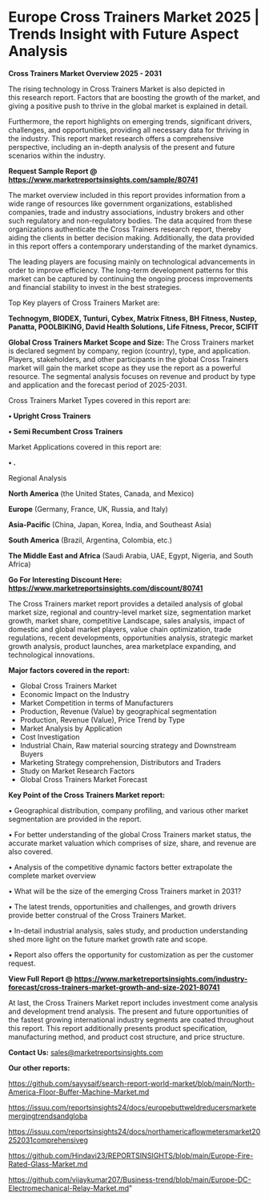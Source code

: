# Europe  Cross Trainers Market 2025 | Trends Insight with Future Aspect Analysis

<Strong> Cross Trainers Market Overview 2025 - 2031</strong>

The rising technology in Cross Trainers Market is also depicted in this research report. Factors that are boosting the growth of the market, and giving a positive push to thrive in the global market is explained in detail.

Furthermore, the report highlights on emerging trends, significant drivers, challenges, and opportunities, providing all necessary data for thriving in the industry. This report market research offers a comprehensive perspective, including an in-depth analysis of the present and future scenarios within the industry.

<strong>Request Sample Report @ <a href=https://www.marketreportsinsights.com/sample/80741>https://www.marketreportsinsights.com/sample/80741</a></strong>

The market overview included in this report provides information from a wide range of resources like government organizations, established companies, trade and industry associations, industry brokers and other such regulatory and non-regulatory bodies. The data acquired from these organizations authenticate the Cross Trainers research report, thereby aiding the clients in better decision making. Additionally, the data provided in this report offers a contemporary understanding of the market dynamics.

The leading players are focusing mainly on technological advancements in order to improve efficiency. The long-term development patterns for this market can be captured by continuing the ongoing process improvements and financial stability to invest in the best strategies.

Top Key players of Cross Trainers Market are:

<strong>Technogym, BIODEX, Tunturi, Cybex, Matrix Fitness, BH Fitness, Nustep, Panatta, POOLBIKING, David Health Solutions, Life Fitness, Precor, SCIFIT</strong>

<strong><b>Global Cross Trainers Market Scope and Size:</b></strong>
The Cross Trainers market is declared segment by company, region (country), type, and application. Players, stakeholders, and other participants in the global Cross Trainers market will gain the market scope as they use the report as a powerful resource. The segmental analysis focuses on revenue and product by type and application and the forecast period of 2025-2031.

Cross Trainers Market Types covered in this report are:

<strong>• Upright Cross Trainers

• Semi Recumbent Cross Trainers</strong>

Market Applications covered in this report are:

<strong>• .</strong> 

Regional Analysis

<strong>North America</strong> (the United States, Canada, and Mexico)

<strong>Europe</strong> (Germany, France, UK, Russia, and Italy)

<strong>Asia-Pacific</strong> (China, Japan, Korea, India, and Southeast Asia)

<strong>South America</strong> (Brazil, Argentina, Colombia, etc.)

<strong>The Middle East and Africa</strong> (Saudi Arabia, UAE, Egypt, Nigeria, and South Africa)

<strong>Go For Interesting Discount Here: <a href=https://www.marketreportsinsights.com/discount/80741>https://www.marketreportsinsights.com/discount/80741</a></strong>

The Cross Trainers market report provides a detailed analysis of global market size, regional and country-level market size, segmentation market growth, market share, competitive Landscape, sales analysis, impact of domestic and global market players, value chain optimization, trade regulations, recent developments, opportunities analysis, strategic market growth analysis, product launches, area marketplace expanding, and technological innovations.

<strong><b>Major factors covered in the report:</b></strong>
<ul>
  <li>Global Cross Trainers Market </li>
  <li>Economic Impact on the Industry</li>
  <li>Market Competition in terms of Manufacturers</li>
  <li>Production, Revenue (Value) by geographical segmentation</li>
  <li>Production, Revenue (Value), Price Trend by Type</li>
  <li>Market Analysis by Application</li>
  <li>Cost Investigation</li>
  <li>Industrial Chain, Raw material sourcing strategy and Downstream Buyers</li>
  <li>Marketing Strategy comprehension, Distributors and Traders</li>
  <li>Study on Market Research Factors</li>
  <li>Global Cross Trainers Market Forecast</li>
</ul>

<strong><b>Key Point of the Cross Trainers Market report:</b></strong>

• Geographical distribution, company profiling, and various other market segmentation are provided in the report.

• For better understanding of the global Cross Trainers market status, the accurate market valuation which comprises of size, share, and revenue are also covered.

• Analysis of the competitive dynamic factors better extrapolate the complete market overview

• What will be the size of the emerging Cross Trainers market in 2031?

• The latest trends, opportunities and challenges, and growth drivers provide better construal of the Cross Trainers Market.

• In-detail industrial analysis, sales study, and production understanding shed more light on the future market growth rate and scope.

• Report also offers the opportunity for customization as per the customer request.

<strong><b>View Full Report @ <a href=https://www.marketreportsinsights.com/industry-forecast/cross-trainers-market-growth-and-size-2021-80741>https://www.marketreportsinsights.com/industry-forecast/cross-trainers-market-growth-and-size-2021-80741</a></b></strong>


At last, the Cross Trainers Market report includes investment come analysis and development trend analysis. The present and future opportunities of the fastest growing international industry segments are coated throughout this report. This report additionally presents product specification, manufacturing method, and product cost structure, and price structure.

<strong>Contact Us:</strong>
sales@marketreportsinsights.com

<strong>Our other reports:</strong>

<a href=https://github.com/sayysaif/search-report-world-market/blob/main/North-America-Floor-Buffer-Machine-Market.md>https://github.com/sayysaif/search-report-world-market/blob/main/North-America-Floor-Buffer-Machine-Market.md</a>

<a href=https://issuu.com/reportsinsights24/docs/europebuttweldreducersmarketemergingtrendsandgloba>https://issuu.com/reportsinsights24/docs/europebuttweldreducersmarketemergingtrendsandgloba</a>

<a href=https://issuu.com/reportsinsights24/docs/northamericaflowmetersmarket20252031comprehensiveg>https://issuu.com/reportsinsights24/docs/northamericaflowmetersmarket20252031comprehensiveg</a>

<a href=https://github.com/Hindavi23/REPORTSINSIGHTS/blob/main/Europe-Fire-Rated-Glass-Market.md>https://github.com/Hindavi23/REPORTSINSIGHTS/blob/main/Europe-Fire-Rated-Glass-Market.md</a>

<a href=https://github.com/vijaykumar207/Business-trend/blob/main/Europe-DC-Electromechanical-Relay-Market.md>https://github.com/vijaykumar207/Business-trend/blob/main/Europe-DC-Electromechanical-Relay-Market.md</a>"
